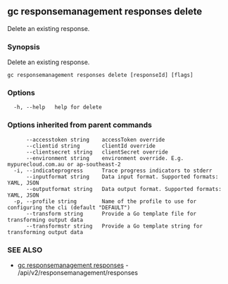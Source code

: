 ## gc responsemanagement responses delete

Delete an existing response.

### Synopsis

Delete an existing response.

```
gc responsemanagement responses delete [responseId] [flags]
```

### Options

```
  -h, --help   help for delete
```

### Options inherited from parent commands

```
      --accesstoken string    accessToken override
      --clientid string       clientId override
      --clientsecret string   clientSecret override
      --environment string    environment override. E.g. mypurecloud.com.au or ap-southeast-2
  -i, --indicateprogress      Trace progress indicators to stderr
      --inputformat string    Data input format. Supported formats: YAML, JSON
      --outputformat string   Data output format. Supported formats: YAML, JSON
  -p, --profile string        Name of the profile to use for configuring the cli (default "DEFAULT")
      --transform string      Provide a Go template file for transforming output data
      --transformstr string   Provide a Go template string for transforming output data
```

### SEE ALSO

* [gc responsemanagement responses](gc_responsemanagement_responses.html)	 - /api/v2/responsemanagement/responses


